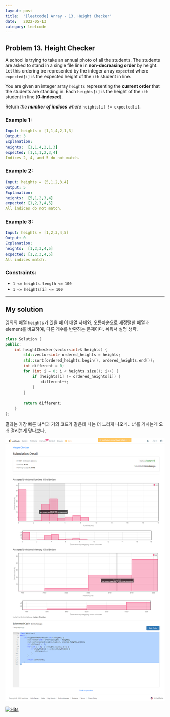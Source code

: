 ```yaml
---
layout: post
title:  "[leetcode] Array - 13. Height Checker"
date:   2022-05-13
category: leetcode
---
```


## Problem 13. Height Checker
A school is trying to take an annual photo of all the students. The students are asked to stand in a single file line in **non-decreasing order** by height. Let this ordering be represented by the integer array `expected` where `expected[i]` is the expected height of the `ith` student in line.

You are given an integer array `heights` representing the **current order** that the students are standing in. Each `heights[i]` is the height of the `ith` student in line (**0-indexed**).

Return *the ***number of indices*** where* `heights[i] != expected[i]`.

### Example 1:
```yaml
Input: heights = [1,1,4,2,1,3]
Output: 3
Explanation: 
heights:  [1,1,4,2,1,3]
expected: [1,1,1,2,3,4]
Indices 2, 4, and 5 do not match.
```

### Example 2:
```yaml
Input: heights = [5,1,2,3,4]
Output: 5
Explanation:
heights:  [5,1,2,3,4]
expected: [1,2,3,4,5]
All indices do not match.
```

### Example 3:
```yaml
Input: heights = [1,2,3,4,5]
Output: 0
Explanation:
heights:  [1,2,3,4,5]
expected: [1,2,3,4,5]
All indices match.
```

### Constraints:
* `1 <= heights.length <= 100`
* `1 <= heights[i] <= 100`

---
## My solution

임의의 배열 `heights`가 있을 때 이 배열 자체와, 오름차순으로 재정렬한 배열과 element를 비교하여, 다른 개수를 반환하는 문제이다. 쉬워서 설명 생략.

```cpp
class Solution {
public:
    int heightChecker(vector<int>& heights) {
        std::vector<int> ordered_heights = heights;
        std::sort(ordered_heights.begin(), ordered_heights.end());
        int different = 0;
        for (int i = 0; i < heights.size(); i++) {
            if (heights[i] != ordered_heights[i]) {
                different++;
            }
        }

        return different;        
    }
};
```

결과는 가장 빠른 녀석과 거의 코드가 같은데 나는 더 느리게 나오네.. `if`를 거치는게 오래 걸리는게 맞나보다.

![alt text](/public/img/leetcode/leetcode-array-13.png)

[![Hits](https://hits.seeyoufarm.com/api/count/incr/badge.svg?url=https%3A%2F%2Fundol26.github.io%2Fleetcode%2F2022%2F05%2F13%2Fleetcode-array13.html&count_bg=%2379C83D&title_bg=%23555555&icon=&icon_color=%23E7E7E7&title=hits&edge_flat=false)](https://hits.seeyoufarm.com)
